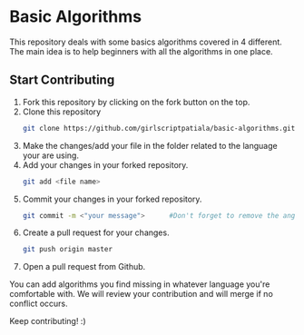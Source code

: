# Basic Algorithms

This repository deals with some basics algorithms covered in 4 different. The main idea is to help beginners with all the algorithms in one place.

## Start Contributing
1. Fork this repository by clicking on the fork button on the top.
2. Clone this repository
    ```sh
    git clone https://github.com/girlscriptpatiala/basic-algorithms.git
    ```
3. Make the changes/add your file in the folder related to the language your are using.
4. Add your changes in your forked repository.
    ```sh
    git add <file name>
    ```
5. Commit your changes in your forked repository.
    ```sh
    git commit -m <"your message">      #Don't forget to remove the angular braces(<>)
    ```
6. Create a pull request for your changes.
   ```sh
   git push origin master
    ```
7. Open a pull request from Github.

You can add algorithms you find missing in whatever language you're comfortable with. We will review your contribution and will merge if no conflict occurs.

Keep contributing! :)
